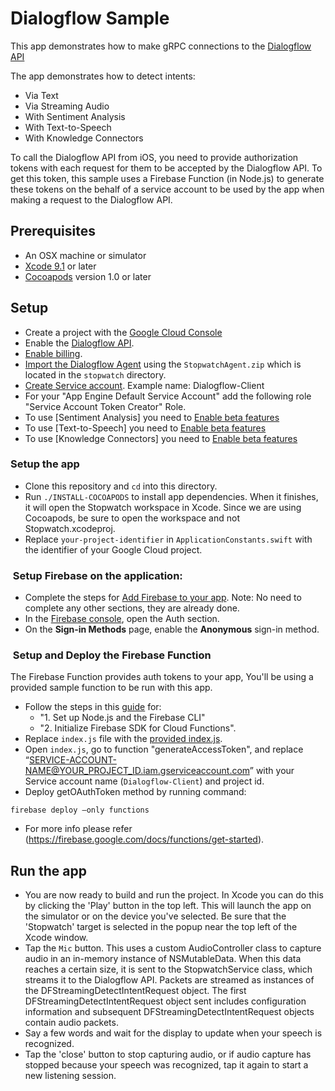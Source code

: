 # Dialogflow Sample

This app demonstrates how to make gRPC connections to the [Dialogflow API](https://cloud.google.com/dialogflow-enterprise/)

The app demonstrates how to detect intents:
- Via Text
- Via Streaming Audio
- With Sentiment Analysis
- With Text-to-Speech
- With Knowledge Connectors

To call the Dialogflow API from iOS, you need to provide authorization tokens with each request for them to be accepted by the Dialogflow API. To get this token, this sample uses a Firebase Function (in Node.js) to generate these tokens on the behalf of a service account to be used by the app when making a request to the Dialogflow API.

## Prerequisites
- An OSX machine or simulator
- [Xcode 9.1][xcode] or later
- [Cocoapods][cocoapods] version 1.0 or later

## Setup
- Create a project with the [Google Cloud Console][cloud-console]
- Enable the [Dialogflow API](https://console.cloud.google.com/apis/librarydialogflow.googleapis.com).
- [Enable billing][billing].
- [Import the Dialogflow Agent](https://dialogflow.com/docs/agents/export-import-restore#import) using the `StopwatchAgent.zip` which is located in the `stopwatch` directory. 
- [Create Service account](https://cloud.google.com/iam/docs/creating-managing-service-accounts). Example name: Dialogflow-Client
- For your "App Engine Default Service Account" add the following role "Service Account Token Creator" Role.
- To use [Sentiment Analysis] you need to [Enable beta features](https://cloud.google.com/dialogflow-enterprise/docs/sentiment#enable_beta_features)
- To use [Text-to-Speech] you need to [Enable beta features](https://cloud.google.com/dialogflow-enterprise/docs/detect-intent-tts#enable_beta_features)
- To use [Knowledge Connectors] you need to [Enable beta features](https://cloud.google.com/dialogflow-enterprise/docs/knowledge-connectors#enable_beta_features)


### Setup the app
- Clone this repository and `cd` into this directory.
- Run `./INSTALL-COCOAPODS` to install app dependencies. When it finishes, it will open the Stopwatch workspace in Xcode. Since we are using Cocoapods, be sure to open the workspace and not Stopwatch.xcodeproj.
- Replace `your-project-identifier` in `ApplicationConstants.swift` with the identifier of your Google Cloud project.

###  Setup Firebase on the application:

- Complete the steps for [Add Firebase to your app](https://firebase.google.com/docs/ios/setup#add_firebase_to_your_app). Note: No need to complete any other sections, they are already done. 
- In the [Firebase console](https://console.firebase.google.com/), open the Auth section.
- On the **Sign-in Methods** page, enable the **Anonymous** sign-in method.

###  Setup and Deploy the Firebase Function 
The Firebase Function provides auth tokens to your app, You'll be using a provided sample function to be run with this app.

- Follow the steps in this [guide](https://firebase.google.com/docs/functions/get-started) for: 
  - "1. Set up Node.js and the Firebase CLI"
  - "2. Initialize Firebase SDK for Cloud Functions".
- Replace `index.js` file with the [provided index.js](https://github.com/GoogleCloudPlatform/nodejs-docs-samples/blob/16dbb6c7b941c08370bc135bef5049fba67ecd28/functions/dialogflow/functions/index.js).
- Open `index.js`, go to function "generateAccessToken", and replace “SERVICE-ACCOUNT-NAME@YOUR_PROJECT_ID.iam.gserviceaccount.com” with your Service account name (`Dialogflow-Client`) and project id. 
- Deploy getOAuthToken method by running command:
```
firebase deploy —only functions
```
- For more info please refer (https://firebase.google.com/docs/functions/get-started).


## Run the app
- You are now ready to build and run the project. In Xcode you can do this by clicking the 'Play' button in the top left. This will launch the app on the simulator or on the device you've selected. Be sure that the 'Stopwatch' target is selected in the popup near the top left of the Xcode window. 
- Tap the `Mic` button. This uses a custom AudioController class to capture audio in an in-memory instance of NSMutableData. When this data reaches a certain size, it is sent to the StopwatchService class, which streams it to the Dialogflow API. Packets are streamed as instances of the DFStreamingDetectIntentRequest object. The first DFStreamingDetectIntentRequest object sent includes configuration information and subsequent DFStreamingDetectIntentRequest objects contain audio packets. 
- Say a few words and wait for the display to update when your speech is recognized.
- Tap the 'close' button to stop capturing audio, or if audio capture has stopped because your speech was recognized, tap it again to start a new listening session.


[cloud-console]: https://console.cloud.google.com
[git]: https://git-scm.com/
[xcode]: https://developer.apple.com/xcode/
[billing]: https://console.cloud.google.com/billing?project=_
[cocoapods]: https://cocoapods.org/
[Firebase]: https://firebase.google.com/

